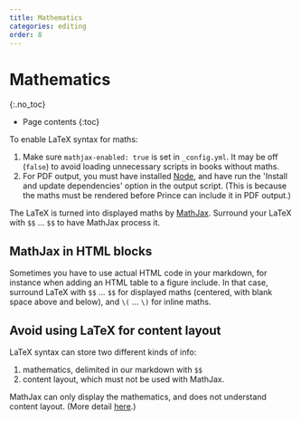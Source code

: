 ```yaml
---
title: Mathematics
categories: editing
order: 8
---
```


# Mathematics
{:.no_toc}

* Page contents
{:toc}

To enable LaTeX syntax for maths:

1. Make sure `mathjax-enabled: true` is set in `_config.yml`. It may be off (`false`) to avoid loading unnecessary scripts in books without maths.
2. For PDF output, you must have installed [Node](http://nodejs.org/), and have run the 'Install and update dependencies' option in the output script. (This is because the maths must be rendered before Prince can include it in PDF output.)

The LaTeX is turned into displayed maths by [MathJax](http://docs.mathjax.org/en/latest/index.html). Surround your LaTeX with `$$` … `$$` to have MathJax process it.

## MathJax in HTML blocks

Sometimes you have to use actual HTML code in your markdown, for instance when adding an HTML table to a figure include. In that case, surround LaTeX with `$$` … `$$` for displayed maths (centered, with blank space above and below), and `\(` … `\)` for inline maths.

## Avoid using LaTeX for content layout

LaTeX syntax can store two different kinds of info:

1. mathematics, delimited in our markdown with `$$`
2. content layout, which must not be used with MathJax.

MathJax can only display the mathematics, and does not understand content layout. (More detail [here](http://docs.mathjax.org/en/latest/tex.html).)
